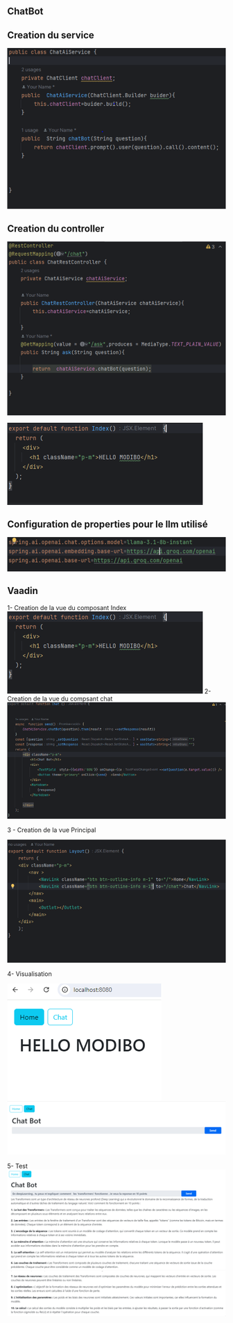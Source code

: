 ## ChatBot 

## Creation du service
![chat service](images/capture1.PNG)

## Creation du controller
![controller service](images/capture2.PNG)

![controller service](images/capture3.PNG)

## Configuration de properties pour le llm utilisé

![config ](images/capture3_2.PNG)


## Vaadin

1- Creation de la vue du composant Index
        ![index](images/capture3.PNG)
2- Creation de la vue du compsant chat
    ![index](images/capture4.PNG)

3 - Creation de la vue Principal
    
![index](images/capture5.PNG)

4- Visualisation

![index](images/capture6.PNG)
![index](images/capture7.PNG)

5- Test
![index](images/capture8.PNG)
![index](images/capture9.PNG)